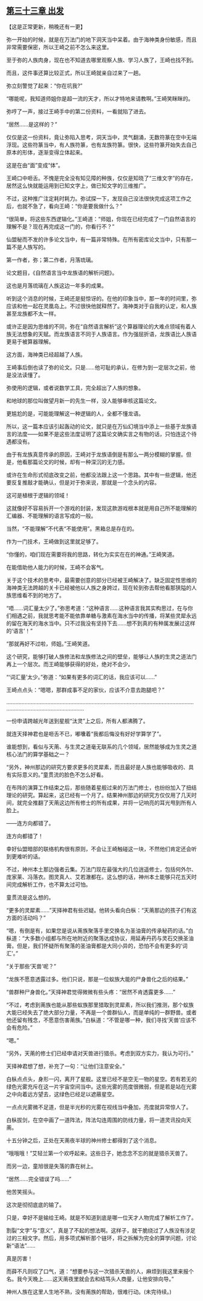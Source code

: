 ## [第三十三章 出发](https://www.xxbiquge.com/11_11207/9112551.html)


  【这是正常更新，稍晚还有一更】

  弥一开始的时候，就是在万法门的地下洞天当中呆着。由于海神类身份敏感，而且非常需要保密，所以王崎之前不怎么来这里。

  至于弥的人族肉身，现在也不知道去哪里观察人族、学习人族了，王崎也找不到。

  而且，这件事还算比较正式，所以王崎就亲自过来了一趟。

  弥立刻警觉了起来：“你在坑我?”

  “哪能呢，我知道师姐你是超一流的天才，所以才特地来请教啊。”王崎笑眯眯的。

  弥哼了一声，接过王崎手中的第二份资料，一看就陷了进去。

  “居然……是这样的？”

  仅仅是这一份资料，竟让弥陷入思考，洞天当中，灵气翻涌，无数符篆在空中无端浮现。这些符篆当中，有人族符篆，也有龙族符篆。很快，这些符篆开始失去自己原本的形体，逐渐变得立体起来。

  这是在由“面”变成“体”。

  王崎口中咂舌。不愧是完全没有知见障的种族，仅仅是知晓了“三维文字”的存在，居然这么快就能运用到已知文字上，做已知文字的三维推广。

  不过，这种推广注定耗时耗力。弥试探一下，发现自己没法很快完成这项工作之后，也就不急了，看向王崎：“你是要我做什么？”

  “很简单，将这些东西逻辑化。”王崎道：“师姐，你现在已经完成了一门自然语言的理解不是？现在再完成这一门的，你看行不？”

  仙盟秘而不发的许多论文当中，有一篇非常特殊。在所有密库论文当中，只有那一篇不是人族写的。

  第一作者，弥；第二作者，月落琉璃。

  论文题目，《自然语言当中龙族语的解析问题》。

  这也是月落琉璃在人族这边一年多的成果。

  听到这个消息的时候，王崎还是挺惊讶的。在他的印象当中，那一年的时间里，弥应该和他一起在灵凰岛上。不过很快他就释然了。海神类对于自我的认定，和人族甚至龙族都不太一样。

  或许正是因为思维的不同，弥在“自然语言解析”这个算器理论的大难点领域有着人族无法想象的天赋。而龙族语言不同于人族语言。作为强屈折语，龙族语比人族语更易于被算器理解。

  这方面，海神类已经超越了人族。

  王崎事后倒也读了弥的论文。只是……他可耻的承认，在修为到一定层次之前，他是没法读懂了。

  弥使用的逻辑，或者说数学工具，完全超出了人族的想象。

  和地球的那位叫做望月新一的先生一样，没人能够审核这篇论文。

  更尴尬的是，可能能理解这一种逻辑的人，全都不懂龙语。

  所以，这一篇本应该引起轰动的论文，就只是在万仙幻境当中添上一些基于龙族语言的法度——如果不是这些法度证明了这篇论文确实言之有物的话，只怕连这个待遇都没有。

  由于有龙族真意传承的原因，王崎对于龙族语倒是有那么一两分模糊的掌握。但是，他看那篇论文的时候，却有一种深沉的无力感。

  或许在生命形式彻底改变之前，他都没法跟上这一个思路。其中有一些逻辑，他还要反复推敲才能确认，但是对于弥来说，那就是一个念头的内容。

  这可是植根于逻辑的领域！

  这就像好不容易拆开一个游戏的封装，发现这款游戏根本就是用自己所不能理解的汇编器、不能理解的语言写成的一般。

  当然，“不能理解”不代表“不能使用”。黑箱总是存在的。

  作为一门技术，王崎做到这里就足够了。

  “你懂的，咱们现在需要将我的思路，转化为实实在在的神通。”王崎笑道。

  在能借助他人能力的时候，王崎不会客气。

  关于这个技术的思考中，最需要创意的部分已经被王崎解决了。缺乏固定性思维的海神类无法跨越的关卡已经被他以人族之身跨过，现在轮到弥去帮他看那狭隘的人族思维看不到的地方了。

  “唔……词汇量太少了。”弥思考道：“这种语言……这种语言我其实构思过，在与你们相遇之前，我就思考能不能依靠单糖与激素在海水当中的传播，将某些灵犀永远的留在海天的海水当中。只不过我没有坚持下去……想不到真的有种属发展过这样的‘语言’！”

  “那就再好不过啦，师姐。”王崎笑道。

  这个研究，能够打破人族修法和龙族修法之间的壁垒，能够让人族的生灵之道法门再上一个层次。而王崎能够获得的好处，绝对不会少。

  “‘词汇量’太少。”弥道：“如果有更多的词汇的话，我应该可以……”

  王崎点点头：“嗯嗯，那群成事不足的家伙，应该不介意去跑腿吧？”

  …………………………………………………………………………………………………………………………………………………………

  一份申请跨越光年送到星舰“汰灵”上之后，所有人都沸腾了。

  就连天择神君也是咂舌不已，嘟囔着“我都后悔没有好好学算学了”。

  谁能想到，看似与天萳、与生灵之道毫无联系的几个领域，居然能够成为生灵之道核心法门的算学基础之一？

  “另外，神州那边的研究方要求更多的灵犀素，而且最好是人族也能够吸收的、具有实际意义的。”童贯流的脸色不怎么好看。

  在布阵的演算工作结束之后，那些随着星舰过来的万法门修士，也纷纷加入了扭结理论的研究。算起来，这已经有一个月了。结果神州那边的研究方仅仅用了几天时间，就完全推翻了天萳这边所有修士的所有成果，并将一记响亮的耳光甩到所有人脸上。

  ——连方向都错了。

  连方向都错了！

  幸好仙盟暗部的联络机构很有原则，不会让王崎触碰这一块，不然他们肯定还会听到更难听的话。

  不过，神州本土那边强者云集。万法门现在最强大的几位逍遥修士，包括何外尔、庞家莱、冯落衣。图灵真人、艾若澈都在。这么想的话，神州本土能够只花五天时间完成解析工作，也不算太过可怕。

  童贯流是这么想的。

  “更多的灵犀素……”天择神君有些迟疑。他转头看向白枞：“天萳那边的孩子们有这方面的活动吗？”

  “嗯，有倒是有，如果您是说从萳族聚落手里交换名为圣油膏的传承秘药的话。”白枞道：“大多数小组都与所在地附近的聚落达成协议，用延寿丹药与灵石交换圣油膏。但是，我们怀疑所有聚落的圣油膏都是大同小异的，恐怕不会有更多的‘词汇’。”

  “关于那些‘天兽’呢？”

  “龙族不愿意透露过多。他们只说，那是一位蚁族大能的尸身兽化之后的结果。”

  “兽群种尸身兽化。”天择神君觉得微微有些头疼：“居然不肯透露更多……”

  “不过，考虑到萳族也能从那些蚁族那里猎取到灵犀素，所以我们推测，那个蚁族大能已经失去了绝大部分力量，不再是一个兽群仙人，而是单纯的一群野兽。或者他还留有残念，不愿意伤害萳族。”白枞道：“不管是哪一种，我们寻找‘天兽’应该不会有危险。”

  “嗯。”

  “另外，天萳的修士们已经申请对天兽进行猎杀。考虑到双方实力，我认为可行。”

  天择神君想了想，补充了一句：“让他们注意安全。”

  白枞点点头，身形一闪，离开了星舰。这里已经不是空无一物的星空。若有若无的绿色光雾充斥在这一片宇宙空间当中。这些光雾的亮度很微弱，但是若是站在光雾之中向着远方望去，这绿色已经足以遮蔽星空。

  一点点光雾微不足道，但是半光秒的光雾在视线当中叠加，亮度就异常惊人了。

  白枞拔剑，在空中画了一道阵法，阵法勾连周围的防线力量，将一道灵讯投向天萳。

  十五分钟之后，正处在天萳夜半球的神州修士都得到了这个消息。

  “哦哦哦！”艾轻兰第一个欢呼起来。这些日子，她念念不忘的就是猎杀天兽了。

  而另一边，童旭很是失落的靠在树上。

  “居然……完全错误了吗……”

  他苦笑摇头。

  这次是彻彻底底的输了。

  只是，幸好不是输给王崎。就是不知道到底是哪一位天才人物完成了解析工作了。

  割裂“文字”与“意义”，真是了不起的想法啊。这样子，就干脆绕过了人族没有涉足过的三相文字。然后，用多项式解析那个链环，将之拆解为完全的算学问题，讨论新“语法”……

  真是厉害！

  而薛不凡则叹了口气，道：“想要参与这一次猎杀天兽的人，麻烦到我这里来报个名。我今天晚上……这天萳夜里就会去和结笃头人商量，让他安排向导。”

  神州人族在这里人生地不熟，没有萳族的帮助，很难行动。(未完待续。)
